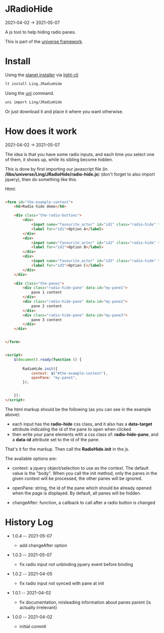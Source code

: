 JRadioHide
===========
2021-04-02 -> 2021-05-07

A js tool to help hiding radio panes.

This is part of the [universe framework](https://github.com/karayabin/universe-snapshot).


Install
==========

Using the [planet installer](https://github.com/lingtalfi/Light_PlanetInstaller)
via [light-cli](https://github.com/lingtalfi/Light_Cli)

```bash
lt install Ling.JRadioHide
```

Using the [uni](https://github.com/lingtalfi/universe-naive-importer) command.

```bash
uni import Ling/JRadioHide
```

Or just download it and place it where you want otherwise.





How does it work
========
2021-04-02 -> 2021-05-07

The idea is that you have some radio inputs, and each time you select one of them, it shows up, while its sibling become
hidden.

This is done by first importing our javascript file (in **/libs/universe/Ling/JRadioHide/radio-hide.js**) (don't forget
to also import jquery), then do something like this.

Html:

```html

<form id="the-example-context">
    <h6>Radio hide demo</h6>

    <div class="the-radio-buttons">
        <div>
            <input name="favourite_actor" id="id1" class="radio-hide" type="radio" data-target="my-pane1">
            <label for="id1">Option A</label>
        </div>
        <div>
            <input name="favourite_actor" id="id2" class="radio-hide" type="radio" data-target="my-pane2">
            <label for="id2">Option B</label>
        </div>
        <div>
            <input name="favourite_actor" id="id3" class="radio-hide" type="radio" data-target="my-pane3">
            <label for="id3">Option C</label>
        </div>
    </div>

    <div class="the-panes">
        <div class="radio-hide-pane" data-id="my-pane1">
            pane 1 content
        </div>
        <div class="radio-hide-pane" data-id="my-pane2">
            pane 2 content
        </div>
        <div class="radio-hide-pane" data-id="my-pane3">
            pane 3 content
        </div>
    </div>


</form>


<script>
    $(document).ready(function () {
      
        RadioHide.init({
            context: $("#the-example-context"),
            openPane: "my-pane1",
        });


    });
</script>


```



The html markup should be the following (as you can see in the example above):

- each input has the **radio-hide** css class, and it also has a **data-target** attribute indicating the id of the pane to open when clicked
- then write your pane elements with a css class of: **radio-hide-pane**, and a **data-id** attribute set to the id of the pane.
  


That's it for the markup.
Then call the **RadioHide.init** in the js.

The available options are:

- context: a jquery object/selection to use as the context. The default value is the "body".
        When you call the init method, only the panes in the given context will be processed, the other panes will be ignored.
  
- openPane: string, the id of the pane which should be already opened when the page is displayed.
    By default, all panes will be hidden.

- changeAfter: function, a callback to call after a radio button is changed





History Log
=============

- 1.0.4 -- 2021-05-07
  
    - add changeAfter option
    
- 1.0.3 -- 2021-05-07
  
    - fix radio input not unbinding jquery event before binding
    
- 1.0.2 -- 2021-04-05
  
    - fix radio input not synced with pane at init
    
- 1.0.1 -- 2021-04-02
  
    - fix documentation, misleading information about panes parent (is actually irrelevant)
    
- 1.0.0 -- 2021-04-02
  
    - initial commit